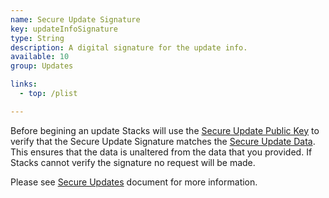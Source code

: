 ```yaml
---
name: Secure Update Signature
key: updateInfoSignature
type: String
description: A digital signature for the update info.
available: 10
group: Updates

links:
  - top: /plist

---
```


Before begining an update Stacks will use the [Secure Update Public Key](../updateInfoPublicKey) to verify that the Secure Update Signature matches the [Secure Update Data](../updateInfo). This ensures that the data is unaltered from the data that you provided.  If Stacks cannot verify the signature no request will be made.

Please see [Secure Updates](https://github.com/yourhead/s3/blob/master/secure_stack_API/README.md) document for more information.

